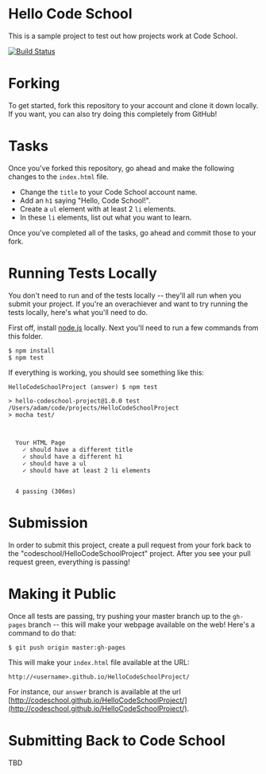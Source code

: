 # Hello Code School

This is a sample project to test out how projects work at Code School.

[![Build Status](https://travis-ci.org/codeschool/HelloCodeSchoolProject.svg?branch=master)](https://travis-ci.org/codeschool/HelloCodeSchoolProject)

# Forking

To get started, fork this repository to your account and clone it down locally. If you want, you can also try doing this completely from GitHub!

# Tasks

Once you've forked this repository, go ahead and make the following changes to the `index.html` file.

* Change the `title` to your Code School account name.
* Add an `h1` saying "Hello, Code School!".
* Create a `ul` element with at least 2 `li` elements.
* In these `li` elements, list out what you want to learn.

Once you've completed all of the tasks, go ahead and commit those to your fork.

# Running Tests Locally

You don't need to run and of the tests locally -- they'll all run when you submit your project. If you're an overachiever and want to try running the tests locally, here's what you'll need to do.

First off, install [node.js](https://nodejs.org/en/) locally. Next you'll need to run a few commands from this folder.

```
$ npm install
$ npm test
```

If everything is working, you should see something like this:

```
HelloCodeSchoolProject (answer) $ npm test

> hello-codeschool-project@1.0.0 test /Users/adam/code/projects/HelloCodeSchoolProject
> mocha test/



  Your HTML Page
    ✓ should have a different title
    ✓ should have a different h1
    ✓ should have a ul
    ✓ should have at least 2 li elements


  4 passing (306ms)
```

# Submission

In order to submit this project, create a pull request from your fork back to the "codeschool/HelloCodeSchoolProject" project. After you see your pull request green, everything is passing!

# Making it Public

Once all tests are passing, try pushing your master branch up to the `gh-pages` branch -- this will make your webpage available on the web! Here's a command to do that:

```
$ git push origin master:gh-pages
```

This will make your `index.html` file available at the URL:

`http://<username>.github.io/HelloCodeSchoolProject/`

For instance, our `answer` branch is available at the url [http://codeschool.github.io/HelloCodeSchoolProject/](http://codeschool.github.io/HelloCodeSchoolProject/).

# Submitting Back to Code School

TBD
